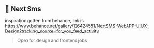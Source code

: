 

## 🚀 Next Sms

inspiration gotten from behance, link is https://www.behance.net/gallery/126424551/NextSMS-WebAPP-UIUX-Design?tracking_source=for_you_feed_activity

> Open for design and frontend jobs